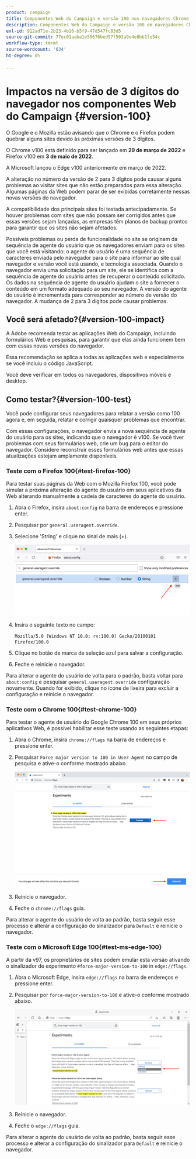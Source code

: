 ```yaml
---
product: campaign
title: Componentes Web do Campaign e versão 100 nos navegadores Chrome Firefox e Edge
description: Componentes Web do Campaign e versão 100 em navegadores Chrome, Firefox e Edge
exl-id: 912ad71e-2b23-4b16-b5f9-47d547fc83d5
source-git-commit: 77ec01aaba1e50676bed57f503a9e4e8bb1fe54c
workflow-type: tm+mt
source-wordcount: '634'
ht-degree: 0%

---
```


# Impactos na versão de 3 dígitos do navegador nos componentes Web do Campaign {#version-100}

O Google e o Mozilla estão avisando que o Chrome e o Firefox podem quebrar alguns sites devido às próximas versões de 3 dígitos.

O Chrome v100 está definido para ser lançado em **29 de março de 2022** e Firefox v100 em **3 de maio de 2022**.

A Microsoft lançou o Edge v100 anteriormente em março de 2022.

A alteração no número da versão de 2 para 3 dígitos pode causar alguns problemas ao visitar sites que não estão preparados para essa alteração. Algumas páginas da Web podem parar de ser exibidas corretamente nessas novas versões do navegador.

A compatibilidade dos principais sites foi testada antecipadamente. Se houver problemas com sites que não possam ser corrigidos antes que essas versões sejam lançadas, as empresas têm planos de backup prontos para garantir que os sites não sejam afetados.

Possíveis problemas ou perda de funcionalidade no site se originam da sequência de agente do usuário que os navegadores enviam para os sites que você está visitando: o agente do usuário é uma sequência de caracteres enviada pelo navegador para o site para informar ao site qual navegador e versão você está usando, e tecnologia associada. Quando o navegador envia uma solicitação para um site, ele se identifica com a sequência de agente do usuário antes de recuperar o conteúdo solicitado. Os dados na sequência de agente do usuário ajudam o site a fornecer o conteúdo em um formato adequado ao seu navegador. A versão do agente do usuário é incrementada para corresponder ao número de versão do navegador. A mudança de 2 para 3 dígitos pode causar problemas.

## Você será afetado?{#version-100-impact}

A Adobe recomenda testar as aplicações Web do Campaign, incluindo formulários Web e pesquisas, para garantir que elas ainda funcionem bem com essas novas versões do navegador.

Essa recomendação se aplica a todas as aplicações web e especialmente se você incluiu o código JavaScript.

Você deve verificar em todos os navegadores, dispositivos móveis e desktop.

## Como testar?{#version-100-test}

Você pode configurar seus navegadores para relatar a versão como 100 agora e, em seguida, relatar e corrigir quaisquer problemas que encontrar.

Com essas configurações, o navegador envia a nova sequência de agente do usuário para os sites, indicando que o navegador é v100. Se você tiver problemas com seus formulários web, crie um bug para o editor do navegador. Considere reconstruir esses formulários web antes que essas atualizações estejam amplamente disponíveis.

### Teste com o Firefox 100{#test-firefox-100}

Para testar suas páginas da Web com o Mozilla Firefox 100, você pode simular a próxima alteração do agente do usuário em seus aplicativos da Web alterando manualmente a cadeia de caracteres do agente do usuário.

1. Abra o Firefox, insira `about:config` na barra de endereços e pressione enter.
1. Pesquisar por `general.useragent.override`.
1. Selecione &#39;String&#39; e clique no sinal de mais (+).

   ![](assets/force-user-agent-firefox.png)

1. Insira o seguinte texto no campo:

   ```
   Mozilla/5.0 (Windows NT 10.0; rv:100.0) Gecko/20100101 Firefox/100.0
   ```

1. Clique no botão de marca de seleção azul para salvar a configuração.
1. Feche e reinicie o navegador.

Para alterar o agente do usuário de volta para o padrão, basta voltar para `about:config` e pesquisar `general.useragent.override` configuração novamente.  Quando for exibido, clique no ícone de lixeira para excluir a configuração e reinicie o navegador.

### Teste com o Chrome 100{#test-chrome-100}

Para testar o agente de usuário do Google Chrome 100 em seus próprios aplicativos Web, é possível habilitar esse teste usando as seguintes etapas:

1. Abra o Chrome, insira `chrome://flags` na barra de endereços e pressione enter.
1. Pesquisar `Force major version to 100 in User-Agent` no campo de pesquisa e ative-o conforme mostrado abaixo.

   ![](assets/force-user-agent-chrome.png)

1. Reinicie o navegador.
1. Feche o `chrome://flags` guia.

Para alterar o agente do usuário de volta ao padrão, basta seguir esse processo e alterar a configuração do sinalizador para `Default` e reinicie o navegador.


### Teste com o Microsoft Edge 100{#test-ms-edge-100}

A partir da v97, os proprietários de sites podem emular esta versão ativando o sinalizador de experimento  `#force-major-version-to-100` in `edge://flags`.

1. Abra o Microsoft Edge, insira `edge://flags` na barra de endereços e pressione enter.
1. Pesquisar por `force-major-version-to-100` e ative-o conforme mostrado abaixo.

   ![](assets/force-user-agent-edge.png)

1. Reinicie o navegador.
1. Feche o `edge://flags` guia.

Para alterar o agente do usuário de volta ao padrão, basta seguir esse processo e alterar a configuração do sinalizador para `Default` e reinicie o navegador.
